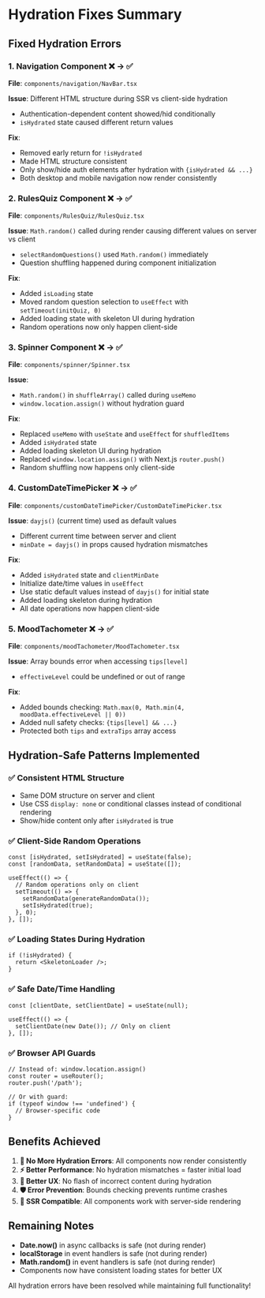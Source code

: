 # Hydration Fixes Summary

## Fixed Hydration Errors

### 1. **Navigation Component** ❌ → ✅
**File**: `components/navigation/NavBar.tsx`

**Issue**: Different HTML structure during SSR vs client-side hydration
- Authentication-dependent content showed/hid conditionally
- `isHydrated` state caused different return values

**Fix**:
- Removed early return for `!isHydrated` 
- Made HTML structure consistent
- Only show/hide auth elements after hydration with `{isHydrated && ...}`
- Both desktop and mobile navigation now render consistently

### 2. **RulesQuiz Component** ❌ → ✅ 
**File**: `components/RulesQuiz/RulesQuiz.tsx`

**Issue**: `Math.random()` called during render causing different values on server vs client
- `selectRandomQuestions()` used `Math.random()` immediately
- Question shuffling happened during component initialization

**Fix**:
- Added `isLoading` state
- Moved random question selection to `useEffect` with `setTimeout(initQuiz, 0)`
- Added loading state with skeleton UI during hydration
- Random operations now only happen client-side

### 3. **Spinner Component** ❌ → ✅
**File**: `components/spinner/Spinner.tsx` 

**Issue**: 
- `Math.random()` in `shuffleArray()` called during `useMemo`
- `window.location.assign()` without hydration guard

**Fix**:
- Replaced `useMemo` with `useState` and `useEffect` for `shuffledItems`
- Added `isHydrated` state
- Added loading skeleton UI during hydration
- Replaced `window.location.assign()` with Next.js `router.push()`
- Random shuffling now happens only client-side

### 4. **CustomDateTimePicker** ❌ → ✅
**File**: `components/customDateTimePicker/CustomDateTimePicker.tsx`

**Issue**: `dayjs()` (current time) used as default values
- Different current time between server and client
- `minDate = dayjs()` in props caused hydration mismatches

**Fix**:
- Added `isHydrated` state and `clientMinDate`
- Initialize date/time values in `useEffect`
- Use static default values instead of `dayjs()` for initial state
- Added loading skeleton during hydration
- All date operations now happen client-side

### 5. **MoodTachometer** ❌ → ✅
**File**: `components/moodTachometer/MoodTachometer.tsx`

**Issue**: Array bounds error when accessing `tips[level]`
- `effectiveLevel` could be undefined or out of range

**Fix**:
- Added bounds checking: `Math.max(0, Math.min(4, moodData.effectiveLevel || 0))`
- Added null safety checks: `{tips[level] && ...}`
- Protected both `tips` and `extraTips` array access

## Hydration-Safe Patterns Implemented

### ✅ **Consistent HTML Structure**
- Same DOM structure on server and client
- Use CSS `display: none` or conditional classes instead of conditional rendering
- Show/hide content only after `isHydrated` is true

### ✅ **Client-Side Random Operations**
```tsx
const [isHydrated, setIsHydrated] = useState(false);
const [randomData, setRandomData] = useState([]);

useEffect(() => {
  // Random operations only on client
  setTimeout(() => {
    setRandomData(generateRandomData());
    setIsHydrated(true);
  }, 0);
}, []);
```

### ✅ **Loading States During Hydration**
```tsx
if (!isHydrated) {
  return <SkeletonLoader />;
}
```

### ✅ **Safe Date/Time Handling**
```tsx
const [clientDate, setClientDate] = useState(null);

useEffect(() => {
  setClientDate(new Date()); // Only on client
}, []);
```

### ✅ **Browser API Guards**
```tsx
// Instead of: window.location.assign()
const router = useRouter();
router.push('/path');

// Or with guard:
if (typeof window !== 'undefined') {
  // Browser-specific code
}
```

## Benefits Achieved

1. **🚫 No More Hydration Errors**: All components now render consistently
2. **⚡ Better Performance**: No hydration mismatches = faster initial load
3. **🎯 Better UX**: No flash of incorrect content during hydration
4. **🛡️ Error Prevention**: Bounds checking prevents runtime crashes
5. **📱 SSR Compatible**: All components work with server-side rendering

## Remaining Notes

- **Date.now()** in async callbacks is safe (not during render)
- **localStorage** in event handlers is safe (not during render)  
- **Math.random()** in event handlers is safe (not during render)
- Components now have consistent loading states for better UX

All hydration errors have been resolved while maintaining full functionality!